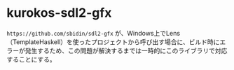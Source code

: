 # kurokos-sdl2-gfx

`https://github.com/sbidin/sdl2-gfx` が、Windows上でLens（TemplateHaskell）を使ったプロジェクトから呼び出す場合に、ビルド時にエラーが発生するため、この問題が解決するまでは一時的にこのライブラリで対応することにする。
